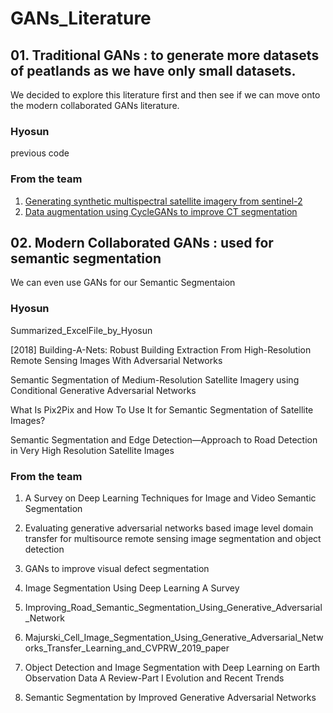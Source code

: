# GANs_Literature

## 01. Traditional GANs : to generate more datasets of peatlands as we have only small datasets.
We decided to explore this literature first and then see if we can move onto the modern collaborated GANs literature.
### Hyosun
previous code

### From the team
01. [Generating synthetic multispectral satellite imagery from sentinel-2](https://drive.google.com/file/d/1qxEz-iGLrYi46fuOGrmEl-sZnMYauwXU/view?usp=sharing)
02. [Data augmentation using CycleGANs to improve CT segmentation]()

## 02. Modern Collaborated GANs : used for semantic segmentation
We can even use GANs for our Semantic Segmentaion

### Hyosun 
Summarized_ExcelFile_by_Hyosun

[2018] Building-A-Nets: Robust Building Extraction From High-Resolution Remote Sensing Images With Adversarial Networks

Semantic Segmentation of Medium-Resolution Satellite Imagery using Conditional Generative Adversarial Networks

What Is Pix2Pix and How To Use It for Semantic Segmentation of Satellite Images?

Semantic Segmentation and Edge Detection—Approach to Road Detection in Very High Resolution Satellite Images

### From the team
01. A Survey on Deep Learning Techniques for Image and Video Semantic Segmentation

02. Evaluating generative adversarial networks based image level domain transfer for multisource remote sensing image segmentation and object detection

03. GANs to improve visual defect segmentation

04. Image Segmentation Using Deep Learning A Survey

05. Improving_Road_Semantic_Segmentation_Using_Generative_Adversarial_Network

06. Majurski_Cell_Image_Segmentation_Using_Generative_Adversarial_Networks_Transfer_Learning_and_CVPRW_2019_paper

07. Object Detection and Image Segmentation with Deep Learning on Earth Observation Data A Review-Part I Evolution and Recent Trends

08. Semantic Segmentation by Improved Generative Adversarial Networks
